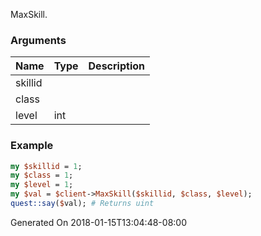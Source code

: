 MaxSkill.
### Arguments
**Name**|**Type**|**Description**
:---|:---|:---
skillid||
class||
level|int|

### Example

```perl
my $skillid = 1;
my $class = 1;
my $level = 1;
my $val = $client->MaxSkill($skillid, $class, $level);
quest::say($val); # Returns uint
```


Generated On 2018-01-15T13:04:48-08:00